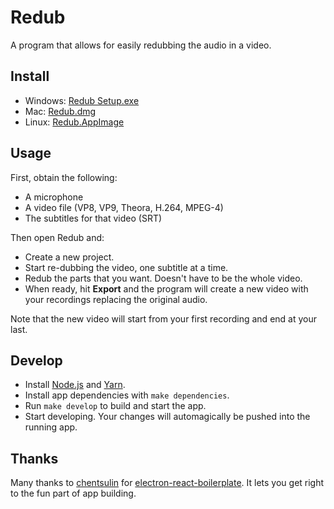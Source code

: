 # Redub

A program that allows for easily redubbing the audio in a video.

## Install

- Windows: [Redub Setup.exe](https://github.com/azlyth/redub/releases/download/v1.0.0/Redub%20Setup.exe)
- Mac: [Redub.dmg](https://github.com/azlyth/redub/releases/download/v1.0.0/Redub.dmg)
- Linux: [Redub.AppImage](https://github.com/azlyth/redub/releases/download/v1.0.0/Redub.AppImage)

## Usage

First, obtain the following:

- A microphone
- A video file (VP8, VP9, Theora, H.264, MPEG-4)
- The subtitles for that video (SRT)

Then open Redub and:

- Create a new project.
- Start re-dubbing the video, one subtitle at a time.
- Redub the parts that you want. Doesn't have to be the whole video.
- When ready, hit **Export** and the program will create a new video with your recordings replacing the original audio.

Note that the new video will start from your first recording and end at your last.

## Develop

- Install [Node.js](https://nodejs.org/en/) and [Yarn](https://yarnpkg.com/en/).
- Install app dependencies with `make dependencies`.
- Run `make develop` to build and start the app.
- Start developing. Your changes will automagically be pushed into the running app.

## Thanks

Many thanks to [chentsulin](https://github.com/chentsulin) for [electron-react-boilerplate](https://github.com/chentsulin/electron-react-boilerplate).
It lets you get right to the fun part of app building.
